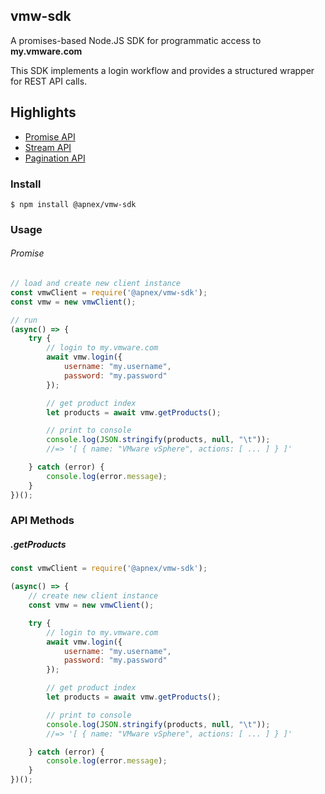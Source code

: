 ## vmw-sdk
A promises-based Node.JS SDK for programmatic access to **my.vmware.com**

This SDK implements a login workflow and provides a structured wrapper for REST API calls.

## Highlights
- [Promise API](#api)
- [Stream API](#streams)
- [Pagination API](#pagination)

### Install
```
$ npm install @apnex/vmw-sdk
```

### Usage

###### Promise
```js
// load and create new client instance
const vmwClient = require('@apnex/vmw-sdk');
const vmw = new vmwClient();

// run
(async() => {
	try {
		// login to my.vmware.com
		await vmw.login({
			username: "my.username",
			password: "my.password"
		});

		// get product index
		let products = await vmw.getProducts();

		// print to console
		console.log(JSON.stringify(products, null, "\t"));
		//=> '[ { name: "VMware vSphere", actions: [ ... ] } ]'

	} catch (error) {
		console.log(error.message);
	}
})();
```
### API Methods

##### .getProducts
```js
const vmwClient = require('@apnex/vmw-sdk');

(async() => {
	// create new client instance
	const vmw = new vmwClient();

	try {
		// login to my.vmware.com
		await vmw.login({
			username: "my.username",
			password: "my.password"
		});

		// get product index
		let products = await vmw.getProducts();

		// print to console
		console.log(JSON.stringify(products, null, "\t"));
		//=> '[ { name: "VMware vSphere", actions: [ ... ] } ]'

	} catch (error) {
		console.log(error.message);
	}
})();
```
